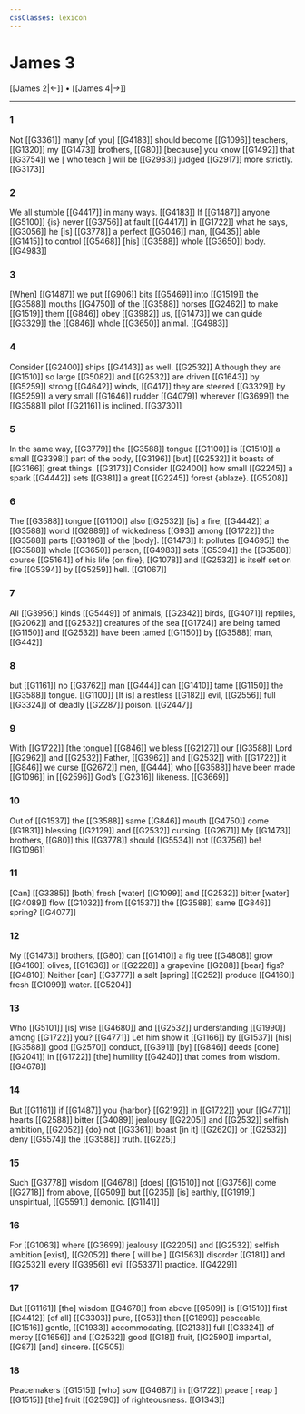 ```yaml
---
cssClasses: lexicon
---
```


# James 3

[[James 2|←]] • [[James 4|→]]

---

### 1
Not [[G3361]] many [of you] [[G4183]] should become [[G1096]] teachers, [[G1320]] my [[G1473]] brothers, [[G80]] [because] you know [[G1492]] that [[G3754]] we [ who teach ] will be [[G2983]] judged [[G2917]] more strictly. [[G3173]]

### 2
We all stumble [[G4417]] in many ways. [[G4183]] If [[G1487]] anyone [[G5100]] {is} never [[G3756]] at fault [[G4417]] in [[G1722]] what he says, [[G3056]] he [is] [[G3778]] a perfect [[G5046]] man, [[G435]] able [[G1415]] to control [[G5468]] [his] [[G3588]] whole [[G3650]] body. [[G4983]]

### 3
[When] [[G1487]] we put [[G906]] bits [[G5469]] into [[G1519]] the [[G3588]] mouths [[G4750]] of the [[G3588]] horses [[G2462]] to make [[G1519]] them [[G846]] obey [[G3982]] us, [[G1473]] we can guide [[G3329]] the [[G846]] whole [[G3650]] animal. [[G4983]]

### 4
Consider [[G2400]] ships [[G4143]] as well. [[G2532]] Although they are [[G1510]] so large [[G5082]] and [[G2532]] are driven [[G1643]] by [[G5259]] strong [[G4642]] winds, [[G417]] they are steered [[G3329]] by [[G5259]] a very small [[G1646]] rudder [[G4079]] wherever [[G3699]] the [[G3588]] pilot [[G2116]] is inclined. [[G3730]]

### 5
In the same way, [[G3779]] the [[G3588]] tongue [[G1100]] is [[G1510]] a small [[G3398]] part of the body, [[G3196]] [but] [[G2532]] it boasts of [[G3166]] great things. [[G3173]] Consider [[G2400]] how small [[G2245]] a spark [[G4442]] sets [[G381]] a great [[G2245]] forest {ablaze}. [[G5208]]

### 6
The [[G3588]] tongue [[G1100]] also [[G2532]] [is] a fire, [[G4442]] a [[G3588]] world [[G2889]] of wickedness [[G93]] among [[G1722]] the [[G3588]] parts [[G3196]] of the [body]. [[G1473]] It pollutes [[G4695]] the [[G3588]] whole [[G3650]] person, [[G4983]] sets [[G5394]] the [[G3588]] course [[G5164]] of his life {on fire}, [[G1078]] and [[G2532]] is itself set on fire [[G5394]] by [[G5259]] hell. [[G1067]]

### 7
All [[G3956]] kinds [[G5449]] of animals, [[G2342]] birds, [[G4071]] reptiles, [[G2062]] and [[G2532]] creatures of the sea [[G1724]] are being tamed [[G1150]] and [[G2532]] have been tamed [[G1150]] by [[G3588]] man, [[G442]]

### 8
but [[G1161]] no [[G3762]] man [[G444]] can [[G1410]] tame [[G1150]] the [[G3588]] tongue. [[G1100]] [It is] a restless [[G182]] evil, [[G2556]] full [[G3324]] of deadly [[G2287]] poison. [[G2447]]

### 9
With [[G1722]] [the tongue] [[G846]] we bless [[G2127]] our [[G3588]] Lord [[G2962]] and [[G2532]] Father, [[G3962]] and [[G2532]] with [[G1722]] it [[G846]] we curse [[G2672]] men, [[G444]] who [[G3588]] have been made [[G1096]] in [[G2596]] God’s [[G2316]] likeness. [[G3669]]

### 10
Out of [[G1537]] the [[G3588]] same [[G846]] mouth [[G4750]] come [[G1831]] blessing [[G2129]] and [[G2532]] cursing. [[G2671]] My [[G1473]] brothers, [[G80]] this [[G3778]] should [[G5534]] not [[G3756]] be! [[G1096]]

### 11
[Can] [[G3385]] [both] fresh [water] [[G1099]] and [[G2532]] bitter [water] [[G4089]] flow [[G1032]] from [[G1537]] the [[G3588]] same [[G846]] spring? [[G4077]]

### 12
My [[G1473]] brothers, [[G80]] can [[G1410]] a fig tree [[G4808]] grow [[G4160]] olives, [[G1636]] or [[G2228]] a grapevine [[G288]] [bear] figs? [[G4810]] Neither [can] [[G3777]] a salt [spring] [[G252]] produce [[G4160]] fresh [[G1099]] water. [[G5204]]

### 13
Who [[G5101]] [is] wise [[G4680]] and [[G2532]] understanding [[G1990]] among [[G1722]] you? [[G4771]] Let him show it [[G1166]] by [[G1537]] [his] [[G3588]] good [[G2570]] conduct, [[G391]] [by] [[G846]] deeds [done] [[G2041]] in [[G1722]] [the] humility [[G4240]] that comes from wisdom. [[G4678]]

### 14
But [[G1161]] if [[G1487]] you {harbor} [[G2192]] in [[G1722]] your [[G4771]] hearts [[G2588]] bitter [[G4089]] jealousy [[G2205]] and [[G2532]] selfish ambition, [[G2052]] {do} not [[G3361]] boast [in it] [[G2620]] or [[G2532]] deny [[G5574]] the [[G3588]] truth. [[G225]]

### 15
Such [[G3778]] wisdom [[G4678]] [does] [[G1510]] not [[G3756]] come [[G2718]] from above, [[G509]] but [[G235]] [is] earthly, [[G1919]] unspiritual, [[G5591]] demonic. [[G1141]]

### 16
For [[G1063]] where [[G3699]] jealousy [[G2205]] and [[G2532]] selfish ambition [exist], [[G2052]] there [ will be ] [[G1563]] disorder [[G181]] and [[G2532]] every [[G3956]] evil [[G5337]] practice. [[G4229]]

### 17
But [[G1161]] [the] wisdom [[G4678]] from above [[G509]] is [[G1510]] first [[G4412]] [of all] [[G3303]] pure, [[G53]] then [[G1899]] peaceable, [[G1516]] gentle, [[G1933]] accommodating, [[G2138]] full [[G3324]] of mercy [[G1656]] and [[G2532]] good [[G18]] fruit, [[G2590]] impartial, [[G87]] [and] sincere. [[G505]]

### 18
Peacemakers [[G1515]] [who] sow [[G4687]] in [[G1722]] peace [ reap ] [[G1515]] [the] fruit [[G2590]] of righteousness. [[G1343]]

